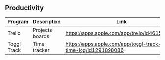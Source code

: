 ## Productivity

| Program | Description | Link | Plugins | Comment |
| --- | --- | --- | --- | --- |
| Trello | Projects boards | https://apps.apple.com/app/trello/id461504587 |
| Toggl Track | Time tracker | https://apps.apple.com/app/toggl-track-hours-time-log/id1291898086 |
